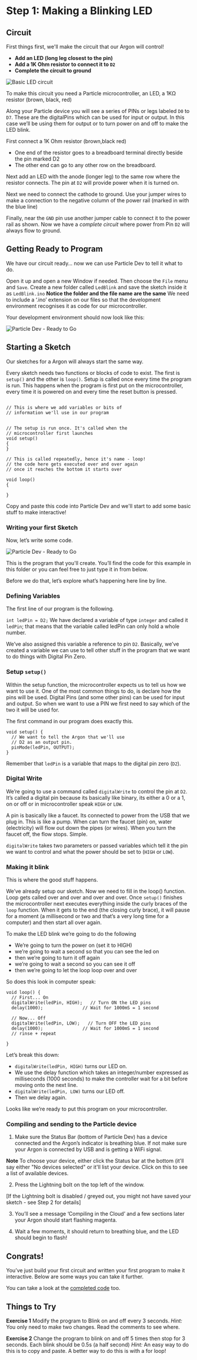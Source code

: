
# Step 1: Making a Blinking LED

## Circuit

First things first, we'll make the circuit that our Argon will control!

- __Add an LED (long leg closest to the pin)__
- __Add a 1K Ohm resistor to connect it to `D2`__
- __Complete the circuit to ground__

![Basic LED circuit](BasicLed_bb.jpg)

To make this circuit you need a Particle microcontroller, an LED, a 1KΩ resistor (brown, black, red)

Along your Particle device you will see a series of PINs or legs labeled `D0` to `D7`. These are the digitalPins which can be used for input or output. In this case we’ll be using them for output or to turn power on and off to make the LED blink.

First connect a 1K Ohm resistor (brown,black red)
- One end of the resistor goes to a breadboard terminal directly beside the pin marked D2 
- The other end can go to any other row on the breadboard. 

Next add an LED with the anode (longer leg) to the same row where the resistor connects. 
The pin at `D2` will provide power when it is turned on.

Next we need to connect the cathode to ground. Use your jumper wires to make a connection to the negative column of the power rail (marked in with the blue line)

Finally, near the `GND` pin use another jumper cable to connect it to the power rail as shown. Now we have a _complete circuit_ where power from Pin `D2` will always flow to ground.

## Getting Ready to Program

We have our circuit ready… now we can use Particle Dev to tell it what to do.

Open it up and open a new Window if needed. Then choose the `File` menu and `Save`. Create a new folder called `LedBlink` and save the sketch inside it as `LedBlink.ino`  __Notice the folder and the file name are the same__  We need to include a ‘.ino’ extension on our files so that the development environment recognises it as code for our microcontroller.

Your development environment should now look like this:

![Particle Dev - Ready to Go](first-sketch-2.png)


## Starting a Sketch

Our sketches for a Argon will always start the same way.

Every sketch needs two functions or blocks of code to exist. The first is `setup()` and the other is `loop()`. Setup is called once every time the program is run. This happens when the program is first put on the microcontroller, every time it is powered on and every time the reset button is pressed.

````

// This is where we add variables or bits of 
// information we'll use in our program


// The setup is run once. It's called when the 
// microcontroller first launches 
void setup()
{
}

// This is called repeatedly, hence it's name - loop!
// the code here gets executed over and over again
// once it reaches the bottom it starts over

void loop()
{

}

````

Copy and paste this code into Particle Dev and we'll start to add some basic stuff to make interactive!

### Writing your first Sketch

Now, let’s write some code.

![Particle Dev - Ready to Go](first-sketch-3.png)

This is the program that you'll create. You’ll find the code for this example in this folder or you can feel free to just type it in from below.

Before we do that, let’s explore what’s happening here line by line.

### Defining Variables

The first line of our program is the following.

```int ledPin = D2;```
We have declared a variable of type `integer` and called it `ledPin`; that means that the variable called ledPin can only hold a whole number.

We’ve also assigned this variable a reference to pin `D2`. Basically, we’ve created a variable we can use to tell other stuff in the program that we want to do things with Digital Pin Zero.

### Setup `setup()`

Within the setup function, the microcontroller expects us to tell us how we want to use it. One of the most common things to do, is declare how the pins will be used. Digital Pins (and some other pins) can be used for input and output. So when we want to use a PIN we first need to say which of the two it will be used for.

The first command in our program does exactly this.

````
void setup() {
  // We want to tell the Argon that we'll use
  // D2 as an output pin.
  pinMode(ledPin, OUTPUT);
}
````
Remember that `ledPin` is a variable that maps to the digital pin zero (`D2`).

### Digital Write

We’re going to use a command called `digitalWrite` to control the pin at `D2`. It’s called a digital pin because its basically like binary, its either a 0 or a 1, on or off or in microcontroller speak `HIGH` or `LOW`.

A pin is basically like a faucet. Its connected to power from the USB that we plug in. This is like a pump. When can turn the faucet (pin) on, water (electricity) will flow out down the pipes (or wires). When you turn the faucet off, the flow stops. Simple.

`digitalWrite` takes two parameters or passed variables which tell it the pin we want to control and what the power should be set to (`HIGH` or `LOW`).

### Making it blink

This is where the good stuff happens.

We’ve already setup our sketch. Now we need to fill in the loop() function. Loop gets called over and over and over and over. Once `setup()` finishes the microcontroller next executes everything inside the curly braces of the `loop` function. When it gets to the end (the closing curly brace), it will pause for a moment (a millisecond or two and that’s a very long time for a computer) and then start all over again.

To make the LED blink we’re going to do the following

- We’re going to turn the power on (set it to HIGH)
- we’re going to wait a second so that you can see the led on
- then we’re going to turn it off again
- we’re going to wait a second so you can see it off
- then we’re going to let the loop loop over and over

So does this look in computer speak:

````
void loop() {
  // First... On
  digitalWrite(ledPin, HIGH);   // Turn ON the LED pins
  delay(1000);               // Wait for 1000mS = 1 second

  // Now... Off
  digitalWrite(ledPin, LOW);   // Turn OFF the LED pins
  delay(1000);               // Wait for 1000mS = 1 second
  // rinse + repeat

}
````

Let’s break this down:

- `digitalWrite(ledPin, HIGH)` turns our LED on.
- We use the delay function which takes an integer/number expressed as milliseconds (1000 seconds) to make the controller wait for a bit before moving onto the next line.
- `digitalWrite(ledPin, LOW)` turns our LED off.
- Then we delay again.

Looks like we’re ready to put this program on your microcontroller.

### Compiling and sending to the Particle device

1. Make sure the Status Bar (bottom of Particle Dev) has a device connected and the Argon’s indicator is breathing blue. If not make sure your Argon is connected by USB and is getting a WiFi signal.

  __Note__ To choose your device, either click the Status bar at the bottom (it'll say either "No devices selected" or it'll list your device. Click on this to see a list of available devices. 

2. Press the Lightning bolt on the top left of the window.

  [If the Lightning bolt is disabled / greyed out, you might not have saved your sketch - see Step 2 for details]

3. You’ll see a message ‘Compiling in the Cloud’ and a few sections later your Argon should start flashing magenta.

4. Wait a few moments, it should return to breathing blue, and the LED should begin to flash!

## Congrats! 

You’ve just build your first circuit and written your first program to make it interactive. Below are some ways you can take it further.

You can take a look at the [completed code](code-by-end/BasicLED.ino) too.


## Things to Try 

__Exercise 1__
Modify the program to Blink on and off every 3 seconds.
_Hint:_ You only need to make two changes. Read the comments to see where.


__Exercise 2__
Change the program to blink on and off 5 times then stop for 3 seconds. Each blink should be 0.5s (a half second)
_Hint:_ An easy way to do this is to copy and paste. A better way to do this is with a for loop!






